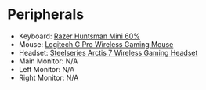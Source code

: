# Peripherals
- Keyboard: [Razer Huntsman Mini 60%](https://www.razer.com/gaming-keyboards/razer-huntsman-mini)
- Mouse: [Logitech G Pro Wireless Gaming Mouse](https://www.logitechg.com/en-ph/products/gaming-mice/pro-wireless-mouse.910-005274.html)
- Headset: [Steelseries Arctis 7 Wireless Gaming Headset](https://steelseries.com/gaming-headsets/arctis-7)
- Main Monitor: N/A
- Left Monitor: N/A
- Right Monitor: N/A
